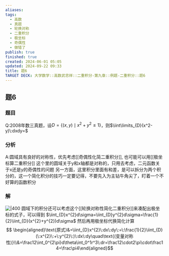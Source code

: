 ```yaml
---
aliases: 
tags:
  - 高数
  - 真题
  - 轮换对称
  - 二重积分
  - 极坐标
  - 奇偶性
  - 做错了
publish: true
finished: true
created: 2024-06-01 05:05
updated: 2024-09-22 09:33
title: 题6
TARGET DECK: 大学数学::高数武忠祥::二重积分-第九章::例题-二重积分::题6
---
```

## 题6 
### 题目
Q:2008年数三真题，设$D=\{(x,y)\mid x^2+y^2\leqslant1\}$，则$\iint\limits_{D}(x^2-y)\:dxdy=$
### 分析
A:圆域具有良好的对称性，优先考虑[[奇偶性化简二重积分]], 也可能可以用[[极坐标算二重积分]]
这个里的圆域关于y和x轴都是对称的，只用去考虑，二元函数关于x还是y的奇偶性的问题 
另一方面，这里积分里面有和差，是可以拆分为两个积分的，这一个简化积分的技巧一定要记得，不要先入为主钻牛角尖了，盯着一个不好算的函数积分 
### 解
![|400](https://img.hwenyi.tech/202405151833045.webp)
圆域下的积分还可以考虑这个[[轮换对称性简化二重积分]]来凑配出极坐标的式子，可以得到 $\iint_{D}x^{2}d\sigma=\iint_{D}y^{2}d\sigma=\frac{1}{2}\iint_{D}(x^{2}+y^{2})d\sigma$
然后再用极坐标代换简化计算 
$$ \begin{aligned}\text{原式}&=\iint_{D}x^{2}\:dx\:dy\:=\:\frac{1}{2}\iint_{D}(\:x^{2}\:+\:y^{2}\:)\:dx\:dy\quad\text{(变量对称性)}\\&=\frac12\int_0^{2\pi}d\theta\int_0^1r^3\:dr=\frac12\cdot2\pi\cdot\frac14=\frac\pi4\end{aligned}$$

